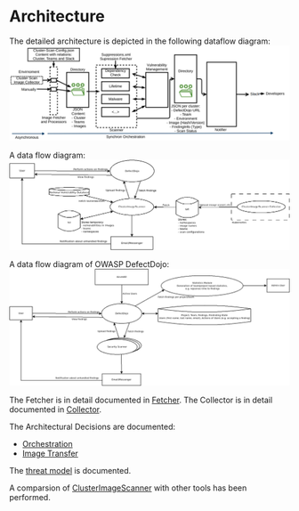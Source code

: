 # Architecture
The detailed architecture is depicted in the following dataflow diagram:
![archicture](images/technical.png)

A data flow diagram:
![ClusterImageScanner Flow Diagram](images/dfd-clusterimagescanner.png)

A data flow diagram of OWASP DefectDojo:
![ClusterImageScanner Flow Diagram](images/dfd-defectdojo.png)

The Fetcher is in detail documented in [Fetcher](fetcher.md).
The Collector is in detail documented in [Collector](collector.md).

The Architectural Decisions are documented:

- [Orchestration](decisions/architecture-orchestration.md)
- [Image Transfer](decisions/case-study-image-transfer.md)

The [threat model](threat-model.md) is documented.

A comparsion of [ClusterImageScanner](comparsion.md) with other tools has been performed.
